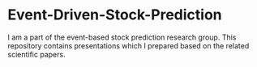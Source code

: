 # Event-Driven-Stock-Prediction
I am a part of the event-based stock prediction research group. This repository contains presentations which I prepared based on the related scientific papers.
